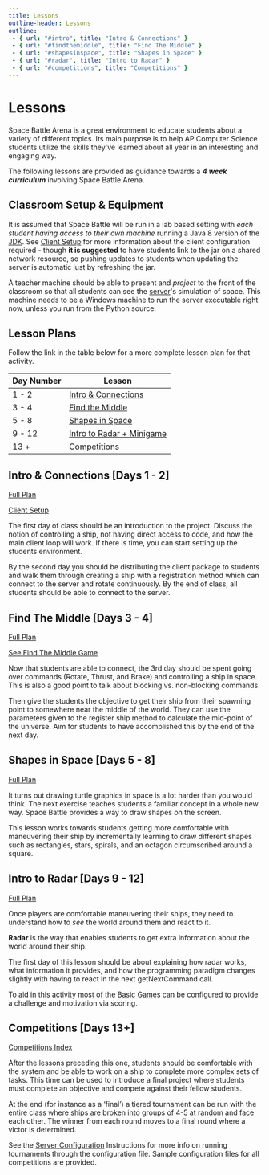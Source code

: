 ```yaml
---
title: Lessons
outline-header: Lessons
outline:
 - { url: "#intro", title: "Intro & Connections" }
 - { url: "#findthemiddle", title: "Find The Middle" }
 - { url: "#shapesinspace", title: "Shapes in Space" }
 - { url: "#radar", title: "Intro to Radar" }
 - { url: "#competitions", title: "Competitions" }
---
```


Lessons
========
Space Battle Arena is a great environment to educate students about a variety of different topics.  Its main purpose is to help AP Computer Science students utilize the skills they've learned about all year in an interesting and engaging way.

The following lessons are provided as guidance towards a ***4 week curriculum*** involving Space Battle Arena.

Classroom Setup & Equipment
---------------------------
It is assumed that Space Battle will be run in a lab based setting with *each student having access to their own machine* running a Java 8 version of the [JDK](http://www.oracle.com/technetwork/java/javase/downloads/index.html). See [Client Setup](../client/index.html) for more information about the client configuration required - though **it is suggested** to have students link to the jar on a shared network resource, so pushing updates to students when updating the server is automatic just by refreshing the jar.

A teacher machine should be able to present and *project* to the front of the classroom so that all students can see the [server](../server/index.html)'s simulation of space.  This machine needs to be a Windows machine to run the server executable right now, unless you run from the Python source.

Lesson Plans
------------
Follow the link in the table below for a more complete lesson plan for that activity.

| Day Number | Lesson                    |
|------------|---------------------------|
|  1 - 2     | [Intro & Connections](intro.html)|
|  3 - 4     | [Find the Middle](findthemiddle.html)|
|  5 -  8    | [Shapes in Space](shapes.html)|
|  9 - 12    | [Intro to Radar + Minigame](radar.html) |
| 13 +       | Competitions              |

<a name="intro"></a>Intro & Connections [Days 1 - 2]
-------------------
[Full Plan](intro.html)

[Client Setup](../client/index.html)

The first day of class should be an introduction to the project.  Discuss the notion of controlling a ship, not having direct access to code, and how the main client loop will work.  If there is time, you can start setting up the students environment.

By the second day you should be distributing the client package to students and walk them through creating a ship with a registration method which can connect to the server and rotate continuously.  By the end of class, all students should be able to connect to the server. 

<a name="findthemiddle"></a>Find The Middle [Days 3 - 4]
------------------
[Full Plan](findthemiddle.html)

[See Find The Middle Game](../games/findthemiddle.html)

Now that students are able to connect, the 3rd day should be spent going over commands (Rotate, Thrust, and Brake) and controlling a ship in space.  This is also a good point to talk about blocking vs. non-blocking commands. 

Then give the students the objective to get their ship from their spawning point to somewhere near the middle of the world.  They can use the parameters given to the register ship method to calculate the mid-point of the universe.  Aim for students to have accomplished this by the end of the next day. 

<a name="shapesinspace"></a>Shapes in Space [Days 5 - 8]
------------------
[Full Plan](shapes.html)

It turns out drawing turtle graphics in space is a lot harder than you would think.  The next exercise teaches students a familiar concept in a whole new way.  Space Battle provides a way to draw shapes on the screen.

This lesson works towards students getting more comfortable with maneuvering their ship by incrementally learning to draw different shapes such as rectangles, stars, spirals, and an octagon circumscribed around a square.

<a name="radar"></a>Intro to Radar [Days 9 - 12]
-----------------------
[Full Plan](radar.html)

Once players are comfortable maneuvering their ships, they need to understand how to *see* the world around them and react to it.

**Radar** is the way that enables students to get extra information about the world around their ship.

The first day of this lesson should be about explaining how radar works, what information it provides, and how the programming paradigm changes slightly with having to react in the next getNextCommand call.

To aid in this activity most of the [Basic Games](../games/basic.html) can be configured to provide a challenge and motivation via scoring.

<a name="competitions"></a>Competitions [Days 13+]
-----------------------
[Competitions Index](../games/index.html)

After the lessons preceding this one, students should be comfortable with the system and be able to work on a ship to complete more complex sets of tasks.  This time can be used to introduce a final project where students must complete an objective and compete against their fellow students. 

At the end (for instance as a ‘final’) a tiered tournament can be run with the entire class where ships are broken into groups of 4-5 at random and face each other.  The winner from each round moves to a final round where a victor is determined.   

See the [Server Configuration](../server/config.html) Instructions for more info on running tournaments through the configuration file.  Sample configuration files for all competitions are provided. 
